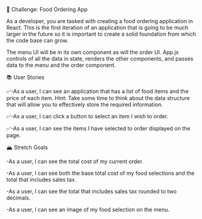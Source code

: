 🌮 Challenge: Food Ordering App

As a developer, you are tasked with creating a food ordering application in React. This is the first iteration of an application that is going to be much larger in the future so it is important to create a solid foundation from which the code base can grow.

The menu UI will be in its own component as will the order UI. App.js controls of all the data in state, renders the other components, and passes data to the menu and the order component.


📚 User Stories

✅-As a user, I can see an application that has a list of food items and the price of each item.
Hint: Take some time to think about the data structure that will allow you to effectively store the required information.

✅-As a user, I can click a button to select an item I wish to order.

✅-As a user, I can see the items I have selected to order displayed on the page.


🏔 Stretch Goals

-As a user, I can see the total cost of my current order.

-As a user, I can see both the base total cost of my food selections and the total that includes sales tax.

-As a user, I can see the total that includes sales tax rounded to two decimals.

-As a user, I can see an image of my food selection on the menu.